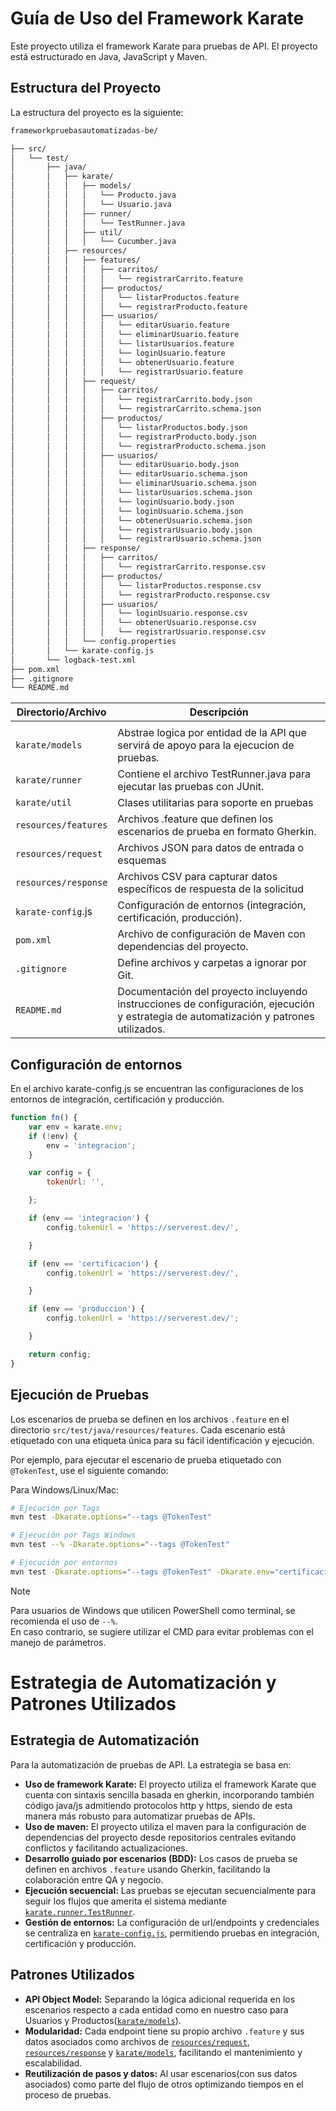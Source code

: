 # Guía de Uso del Framework Karate

Este proyecto utiliza el framework Karate para pruebas de API. El proyecto está estructurado en Java, JavaScript y Maven.

## Estructura del Proyecto

La estructura del proyecto es la siguiente:
```txt
frameworkpruebasautomatizadas-be/

├── src/
│   └── test/
│       ├── java/
│       │   ├── karate/
│       │   │   ├── models/
│       │   │   │   └── Producto.java
│       │   │   │   └── Usuario.java
│       │   │   ├── runner/
│       │   │   │   └── TestRunner.java
│       │   │   ├── util/
│       │   │   │   └── Cucumber.java
│       │   ├── resources/
│       │   │   ├── features/
│       │   │   │   ├── carritos/
│       │   │   │   │   └── registrarCarrito.feature
│       │   │   │   ├── productos/
│       │   │   │   │   └── listarProductos.feature
│       │   │   │   │   └── registrarProducto.feature
│       │   │   │   ├── usuarios/
│       │   │   │   │   └── editarUsuario.feature
│       │   │   │   │   └── eliminarUsuario.feature
│       │   │   │   │   └── listarUsuarios.feature
│       │   │   │   │   └── loginUsuario.feature
│       │   │   │   │   └── obtenerUsuario.feature
│       │   │   │   │   └── registrarUsuario.feature
│       │   │   ├── request/
│       │   │   │   ├── carritos/
│       │   │   │   │   └── registrarCarrito.body.json
│       │   │   │   │   └── registrarCarrito.schema.json
│       │   │   │   ├── productos/
│       │   │   │   │   └── listarProductos.body.json
│       │   │   │   │   └── registrarProducto.body.json
│       │   │   │   │   └── registrarProducto.schema.json
│       │   │   │   ├── usuarios/
│       │   │   │   │   └── editarUsuario.body.json
│       │   │   │   │   └── editarUsuario.schema.json
│       │   │   │   │   └── eliminarUsuario.schema.json
│       │   │   │   │   └── listarUsuarios.schema.json
│       │   │   │   │   └── loginUsuario.body.json
│       │   │   │   │   └── loginUsuario.schema.json
│       │   │   │   │   └── obtenerUsuario.schema.json
│       │   │   │   │   └── registrarUsuario.body.json
│       │   │   │   │   └── registrarUsuario.schema.json
│       │   │   ├── response/
│       │   │   │   ├── carritos/
│       │   │   │   │   └── registrarCarrito.response.csv
│       │   │   │   ├── productos/
│       │   │   │   │   └── listarProductos.response.csv
│       │   │   │   │   └── registrarProducto.response.csv
│       │   │   │   ├── usuarios/
│       │   │   │   │   └── loginUsuario.response.csv
│       │   │   │   │   └── obtenerUsuario.response.csv
│       │   │   │   │   └── registrarUsuario.response.csv
│       │   │   └── config.properties
│       │   └── karate-config.js
│       └── logback-test.xml
├── pom.xml
├── .gitignore
└── README.md
```
| Directorio/Archivo   | Descripción                                                                                                                           |
|----------------------|---------------------------------------------------------------------------------------------------------------------------------------|
         |
| `karate/models`      | Abstrae logica por entidad de la API que servirá de apoyo para la ejecucion de pruebas.                                               |
| `karate/runner`      | Contiene el archivo TestRunner.java para ejecutar las pruebas con JUnit.                                                              |
| `karate/util`        | Clases utilitarias para soporte en pruebas                                                                                            |
| `resources/features` | Archivos .feature que definen los escenarios de prueba en formato Gherkin.                                                            |
| `resources/request`  | Archivos JSON para datos de entrada o esquemas                                                                                        |
| `resources/response` | Archivos CSV para capturar datos específicos de respuesta de la solicitud                                                             |
| `karate-config`.js   | Configuración de entornos (integración, certificación, producción).                                                                   |
| `pom.xml`            | Archivo de configuración de Maven con dependencias del proyecto.                                                                      |
| `.gitignore`         | Define archivos y carpetas a ignorar por Git.                                                                                         |
| `README.md`          | Documentación del proyecto incluyendo instrucciones de configuración, ejecución y estrategia de automatización y patrones utilizados. |

## Configuración de entornos

En el archivo karate-config.js se encuentran las configuraciones de los entornos de integración, certificación y producción.

  ```javascript
  function fn() {
      var env = karate.env;
      if (!env) {
          env = 'integracion';
      }

      var config = {
          tokenUrl: '',

      };

      if (env == 'integracion') {
          config.tokenUrl = 'https://serverest.dev/',

      }

      if (env == 'certificacion') {
          config.tokenUrl = 'https://serverest.dev/',

      }

      if (env == 'produccion') {
          config.tokenUrl = 'https://serverest.dev/';

      }

      return config;
  }
  ```

## Ejecución de Pruebas

Los escenarios de prueba se definen en los archivos `.feature` en el directorio `src/test/java/resources/features`. Cada escenario está etiquetado con una etiqueta única para su fácil identificación y ejecución.

Por ejemplo, para ejecutar el escenario de prueba etiquetado con `@TokenTest`, use el siguiente comando:

Para Windows/Linux/Mac:

```bash
# Ejecución por Tags
mvn test -Dkarate.options="--tags @TokenTest"

# Ejecución por Tags Windows
mvn test --% -Dkarate.options="--tags @TokenTest"

# Ejecución por entornos
mvn test -Dkarate.options="--tags @TokenTest" -Dkarate.env="certificacion"

  ```

> [!NOTE]
> Para usuarios de Windows que utilicen PowerShell como terminal, se recomienda el uso de `--%`.  
> En caso contrario, se sugiere utilizar el CMD para evitar problemas con el manejo de parámetros.

# Estrategia de Automatización y Patrones Utilizados

## Estrategia de Automatización

 Para la automatización de pruebas de API. La estrategia se basa en:

- **Uso de framework Karate:** El proyecto utiliza el framework Karate que cuenta con sintaxis sencilla basada en gherkin, incorporando también código java/js admitiendo protocolos http y https, siendo de esta manera más robusto para automatizar pruebas de APIs.
- **Uso de maven:** El proyecto utiliza el maven para la configuración de dependencias del proyecto desde repositorios centrales evitando conflictos y facilitando actualizaciones.
- **Desarrollo guiado por escenarios (BDD):** Los casos de prueba se definen en archivos `.feature` usando Gherkin, facilitando la colaboración entre QA y negocio.
- **Ejecución secuencial:** Las pruebas se ejecutan secuencialmente para seguir los flujos que amerita el sistema mediante [`karate.runner.TestRunner`](src/test/java/karate/runner/TestRunner.java).
- **Gestión de entornos:** La configuración de url/endpoints y credenciales se centraliza en [`karate-config.js`](src/test/java/karate-config.js), permitiendo pruebas en integración, certificación y producción.


## Patrones Utilizados

- **API Object Model:** Separando la lógica adicional requerida en los escenarios respecto a cada entidad como en nuestro caso para Usuarios y Productos([`karate/models`](src/test/java/karate/models/)).
- **Modularidad:** Cada endpoint  tiene su propio archivo `.feature` y sus datos asociados como archivos de [`resources/request`](src/test/java/resources/request), [`resources/response`](src/test/java/resources/request) y [`karate/models`](src/test/java/karate/models/), facilitando el mantenimiento y escalabilidad.
- **Reutilización de pasos y datos:** Al usar escenarios(con sus datos asociados) como parte del flujo de otros optimizando tiempos en el proceso de pruebas.




